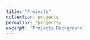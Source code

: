 ```yaml
---
title: "Projects"
collection: projects
permalink: /projects/
excerpt: 'Projects Background'
---
```

